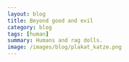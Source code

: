 ```yaml
---
layout: blog
title: Beyond good and evil
category: blog
tags: [human]  
summary: Humans and rag dolls.
image: /images/blog/plakat_katze.png
---
```

